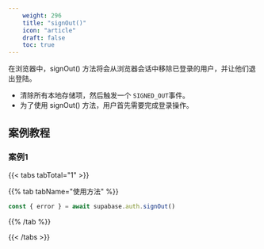 ```yaml
---
    weight: 296
    title: "signOut()"
    icon: "article"
    draft: false
    toc: true
---
```



在浏览器中，signOut() 方法将会从浏览器会话中移除已登录的用户，并让他们退出登陆。

* 清除所有本地存储项，然后触发一个 `SIGNED_OUT`事件。
* 为了使用 signOut() 方法，用户首先需要完成登录操作。



## 案例教程
### 案例1 

{{< tabs tabTotal="1" >}}



{{% tab tabName="使用方法" %}}



  ```ts
const { error } = await supabase.auth.signOut()
  ```



{{% /tab %}}

{{< /tabs >}}



